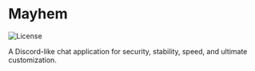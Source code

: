# Mayhem

![License](https://img.shields.io/github/license/RedstoneWizard08/mayhem?style=for-the-badge)

A Discord-like chat application for security, stability, speed, and ultimate customization.
